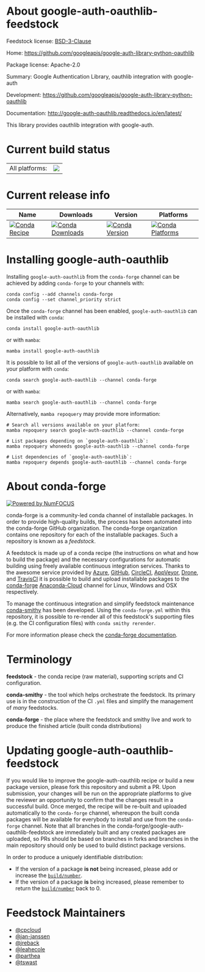 About google-auth-oauthlib-feedstock
====================================

Feedstock license: [BSD-3-Clause](https://github.com/conda-forge/google-auth-oauthlib-feedstock/blob/main/LICENSE.txt)

Home: https://github.com/googleapis/google-auth-library-python-oauthlib

Package license: Apache-2.0

Summary: Google Authentication Library, oauthlib integration with google-auth

Development: https://github.com/googleapis/google-auth-library-python-oauthlib

Documentation: http://google-auth-oauthlib.readthedocs.io/en/latest/

This library provides oauthlib integration with google-auth.

Current build status
====================


<table><tr><td>All platforms:</td>
    <td>
      <a href="https://dev.azure.com/conda-forge/feedstock-builds/_build/latest?definitionId=381&branchName=main">
        <img src="https://dev.azure.com/conda-forge/feedstock-builds/_apis/build/status/google-auth-oauthlib-feedstock?branchName=main">
      </a>
    </td>
  </tr>
</table>

Current release info
====================

| Name | Downloads | Version | Platforms |
| --- | --- | --- | --- |
| [![Conda Recipe](https://img.shields.io/badge/recipe-google--auth--oauthlib-green.svg)](https://anaconda.org/conda-forge/google-auth-oauthlib) | [![Conda Downloads](https://img.shields.io/conda/dn/conda-forge/google-auth-oauthlib.svg)](https://anaconda.org/conda-forge/google-auth-oauthlib) | [![Conda Version](https://img.shields.io/conda/vn/conda-forge/google-auth-oauthlib.svg)](https://anaconda.org/conda-forge/google-auth-oauthlib) | [![Conda Platforms](https://img.shields.io/conda/pn/conda-forge/google-auth-oauthlib.svg)](https://anaconda.org/conda-forge/google-auth-oauthlib) |

Installing google-auth-oauthlib
===============================

Installing `google-auth-oauthlib` from the `conda-forge` channel can be achieved by adding `conda-forge` to your channels with:

```
conda config --add channels conda-forge
conda config --set channel_priority strict
```

Once the `conda-forge` channel has been enabled, `google-auth-oauthlib` can be installed with `conda`:

```
conda install google-auth-oauthlib
```

or with `mamba`:

```
mamba install google-auth-oauthlib
```

It is possible to list all of the versions of `google-auth-oauthlib` available on your platform with `conda`:

```
conda search google-auth-oauthlib --channel conda-forge
```

or with `mamba`:

```
mamba search google-auth-oauthlib --channel conda-forge
```

Alternatively, `mamba repoquery` may provide more information:

```
# Search all versions available on your platform:
mamba repoquery search google-auth-oauthlib --channel conda-forge

# List packages depending on `google-auth-oauthlib`:
mamba repoquery whoneeds google-auth-oauthlib --channel conda-forge

# List dependencies of `google-auth-oauthlib`:
mamba repoquery depends google-auth-oauthlib --channel conda-forge
```


About conda-forge
=================

[![Powered by
NumFOCUS](https://img.shields.io/badge/powered%20by-NumFOCUS-orange.svg?style=flat&colorA=E1523D&colorB=007D8A)](https://numfocus.org)

conda-forge is a community-led conda channel of installable packages.
In order to provide high-quality builds, the process has been automated into the
conda-forge GitHub organization. The conda-forge organization contains one repository
for each of the installable packages. Such a repository is known as a *feedstock*.

A feedstock is made up of a conda recipe (the instructions on what and how to build
the package) and the necessary configurations for automatic building using freely
available continuous integration services. Thanks to the awesome service provided by
[Azure](https://azure.microsoft.com/en-us/services/devops/), [GitHub](https://github.com/),
[CircleCI](https://circleci.com/), [AppVeyor](https://www.appveyor.com/),
[Drone](https://cloud.drone.io/welcome), and [TravisCI](https://travis-ci.com/)
it is possible to build and upload installable packages to the
[conda-forge](https://anaconda.org/conda-forge) [Anaconda-Cloud](https://anaconda.org/)
channel for Linux, Windows and OSX respectively.

To manage the continuous integration and simplify feedstock maintenance
[conda-smithy](https://github.com/conda-forge/conda-smithy) has been developed.
Using the ``conda-forge.yml`` within this repository, it is possible to re-render all of
this feedstock's supporting files (e.g. the CI configuration files) with ``conda smithy rerender``.

For more information please check the [conda-forge documentation](https://conda-forge.org/docs/).

Terminology
===========

**feedstock** - the conda recipe (raw material), supporting scripts and CI configuration.

**conda-smithy** - the tool which helps orchestrate the feedstock.
                   Its primary use is in the construction of the CI ``.yml`` files
                   and simplify the management of *many* feedstocks.

**conda-forge** - the place where the feedstock and smithy live and work to
                  produce the finished article (built conda distributions)


Updating google-auth-oauthlib-feedstock
=======================================

If you would like to improve the google-auth-oauthlib recipe or build a new
package version, please fork this repository and submit a PR. Upon submission,
your changes will be run on the appropriate platforms to give the reviewer an
opportunity to confirm that the changes result in a successful build. Once
merged, the recipe will be re-built and uploaded automatically to the
`conda-forge` channel, whereupon the built conda packages will be available for
everybody to install and use from the `conda-forge` channel.
Note that all branches in the conda-forge/google-auth-oauthlib-feedstock are
immediately built and any created packages are uploaded, so PRs should be based
on branches in forks and branches in the main repository should only be used to
build distinct package versions.

In order to produce a uniquely identifiable distribution:
 * If the version of a package **is not** being increased, please add or increase
   the [``build/number``](https://docs.conda.io/projects/conda-build/en/latest/resources/define-metadata.html#build-number-and-string).
 * If the version of a package **is** being increased, please remember to return
   the [``build/number``](https://docs.conda.io/projects/conda-build/en/latest/resources/define-metadata.html#build-number-and-string)
   back to 0.

Feedstock Maintainers
=====================

* [@cpcloud](https://github.com/cpcloud/)
* [@jan-janssen](https://github.com/jan-janssen/)
* [@jreback](https://github.com/jreback/)
* [@leahecole](https://github.com/leahecole/)
* [@parthea](https://github.com/parthea/)
* [@tswast](https://github.com/tswast/)

